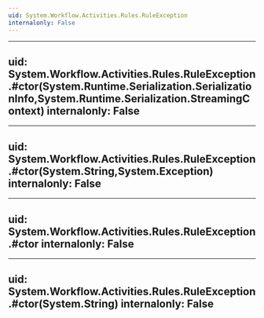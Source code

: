 ```yaml
---
uid: System.Workflow.Activities.Rules.RuleException
internalonly: False
---
```


---
uid: System.Workflow.Activities.Rules.RuleException.#ctor(System.Runtime.Serialization.SerializationInfo,System.Runtime.Serialization.StreamingContext)
internalonly: False
---

---
uid: System.Workflow.Activities.Rules.RuleException.#ctor(System.String,System.Exception)
internalonly: False
---

---
uid: System.Workflow.Activities.Rules.RuleException.#ctor
internalonly: False
---

---
uid: System.Workflow.Activities.Rules.RuleException.#ctor(System.String)
internalonly: False
---
